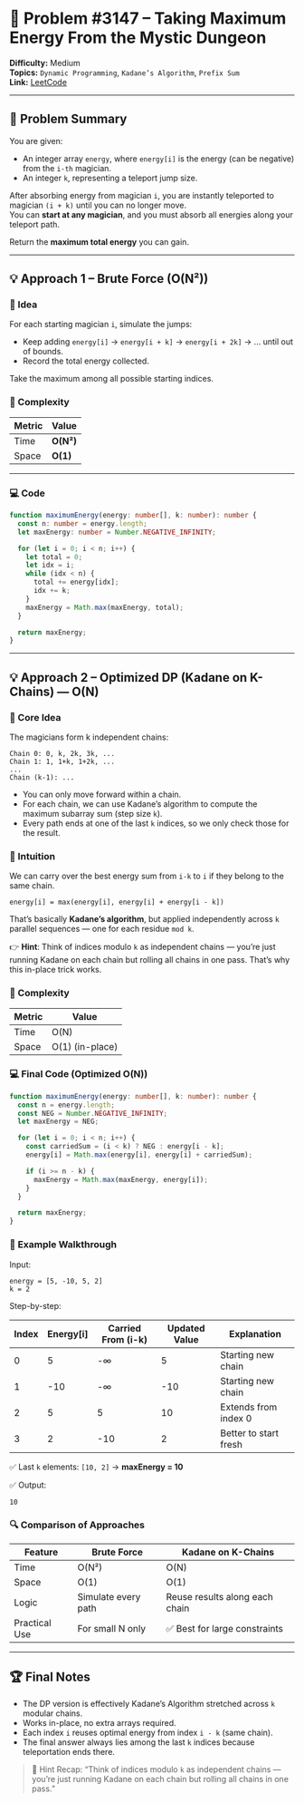 # 🧩 Problem #3147 – Taking Maximum Energy From the Mystic Dungeon

**Difficulty:** Medium  
**Topics:** `Dynamic Programming`, `Kadane’s Algorithm`, `Prefix Sum`  
**Link:** [LeetCode](https://leetcode.com/problems/taking-maximum-energy-from-the-mystic-dungeon/)

---

## 📜 Problem Summary
You are given:
- An integer array `energy`, where `energy[i]` is the energy (can be negative) from the `i-th` magician.
- An integer `k`, representing a teleport jump size.

After absorbing energy from magician `i`, you are instantly teleported to magician `(i + k)` until you can no longer move.  
You can **start at any magician**, and you must absorb all energies along your teleport path.

Return the **maximum total energy** you can gain.

---

## 💡 Approach 1 – Brute Force (O(N²))

### 🧩 Idea
For each starting magician `i`, simulate the jumps:
- Keep adding `energy[i]` → `energy[i + k]` → `energy[i + 2k]` → … until out of bounds.
- Record the total energy collected.

Take the maximum among all possible starting indices.

### 🧮 Complexity
| Metric | Value |
|---------|--------|
| Time | **O(N²)** |
| Space | **O(1)** |

---

### 💻 Code
```Typescript []
function maximumEnergy(energy: number[], k: number): number {
  const n: number = energy.length;
  let maxEnergy: number = Number.NEGATIVE_INFINITY;

  for (let i = 0; i < n; i++) {
    let total = 0;
    let idx = i;
    while (idx < n) {
      total += energy[idx];
      idx += k;
    }
    maxEnergy = Math.max(maxEnergy, total);
  }

  return maxEnergy;
}
```
---

## 💡 Approach 2 – Optimized DP (Kadane on K-Chains) — O(N)

### 🧩 Core Idea

The magicians form k independent chains:

```plaintext
Chain 0: 0, k, 2k, 3k, ...
Chain 1: 1, 1+k, 1+2k, ...
...
Chain (k-1): ...
```

- You can only move forward within a chain.
- For each chain, we can use Kadane’s algorithm to compute the maximum subarray sum (step size `k`).
- Every path ends at one of the last `k` indices, so we only check those for the result.

### 🧠 Intuition

We can carry over the best energy sum from `i-k` to `i` if they belong to the same chain.

```plaintext
energy[i] = max(energy[i], energy[i] + energy[i - k])
```

That’s basically **Kadane’s algorithm**, but applied independently across `k` parallel sequences — one for each residue `mod k`.

👉 **Hint**: Think of indices modulo `k` as independent chains — you’re just running Kadane on each chain but rolling all chains in one pass. That’s why this in-place trick works.

### 🧮 Complexity

| Metric |	Value |
| ---- | ---- |
| Time |	O(N) |
| Space |	O(1) (in-place) |

### 💻 Final Code (Optimized O(N))

```Typescript []
function maximumEnergy(energy: number[], k: number): number {
  const n = energy.length;
  const NEG = Number.NEGATIVE_INFINITY;
  let maxEnergy = NEG;

  for (let i = 0; i < n; i++) {
    const carriedSum = (i < k) ? NEG : energy[i - k];
    energy[i] = Math.max(energy[i], energy[i] + carriedSum);

    if (i >= n - k) {
      maxEnergy = Math.max(maxEnergy, energy[i]);
    }
  }

  return maxEnergy;
}
```

### 🧩 Example Walkthrough

Input:

```plaintext
energy = [5, -10, 5, 2]
k = 2
```

Step-by-step:

| Index |	Energy[i] |	Carried From (i-k) |	Updated Value |	Explanation |
| ---- | ---- | ---- | ---- | ---- |
| 0 |	5 |	-∞ |	5 |	Starting new chain |
| 1 |	-10 |	-∞ |	-10 |	Starting new chain |
| 2 |	5 |	5 |	10 |	Extends from index 0 |
| 3 |	2 |	-10 |	2 |	Better to start fresh |

✅ Last `k` elements: `[10, 2]` → **maxEnergy = 10**

✅ Output:

```plaintext
10
```

### 🔍 Comparison of Approaches

| Feature |	Brute Force |	Kadane on K-Chains |
| ---- | ---- | ---- |
| Time |	O(N²) |	O(N) |
| Space |	O(1) |	O(1) |
| Logic |	Simulate every path |	Reuse results along each chain |
| Practical Use |	For small N only |	✅ Best for large constraints |

---

## 🏆 Final Notes

- The DP version is effectively Kadane’s Algorithm stretched across `k` modular chains.
- Works in-place, no extra arrays required.
- Each index `i` reuses optimal energy from index `i - k` (same chain).
- The final answer always lies among the last `k` indices because teleportation ends there.

> 💬 Hint Recap: “Think of indices modulo `k` as independent chains — you’re just running Kadane on each chain but rolling all chains in one pass.”
